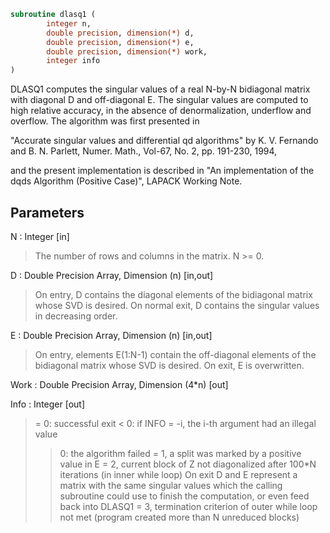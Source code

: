 ```fortran
subroutine dlasq1 (
		integer n,
		double precision, dimension(*) d,
		double precision, dimension(*) e,
		double precision, dimension(*) work,
		integer info
)
```

 DLASQ1 computes the singular values of a real N-by-N bidiagonal
 matrix with diagonal D and off-diagonal E. The singular values
 are computed to high relative accuracy, in the absence of
 denormalization, underflow and overflow. The algorithm was first
 presented in

 "Accurate singular values and differential qd algorithms" by K. V.
 Fernando and B. N. Parlett, Numer. Math., Vol-67, No. 2, pp. 191-230,
 1994,

 and the present implementation is described in "An implementation of
 the dqds Algorithm (Positive Case)", LAPACK Working Note.

## Parameters
N : Integer [in]
> The number of rows and columns in the matrix. N >= 0.

D : Double Precision Array, Dimension (n) [in,out]
> On entry, D contains the diagonal elements of the
> bidiagonal matrix whose SVD is desired. On normal exit,
> D contains the singular values in decreasing order.

E : Double Precision Array, Dimension (n) [in,out]
> On entry, elements E(1:N-1) contain the off-diagonal elements
> of the bidiagonal matrix whose SVD is desired.
> On exit, E is overwritten.

Work : Double Precision Array, Dimension (4*n) [out]

Info : Integer [out]
> = 0: successful exit
> < 0: if INFO = -i, the i-th argument had an illegal value
> > 0: the algorithm failed
> = 1, a split was marked by a positive value in E
> = 2, current block of Z not diagonalized after 100*N
> iterations (in inner while loop)  On exit D and E
> represent a matrix with the same singular values
> which the calling subroutine could use to finish the
> computation, or even feed back into DLASQ1
> = 3, termination criterion of outer while loop not met
> (program created more than N unreduced blocks)

